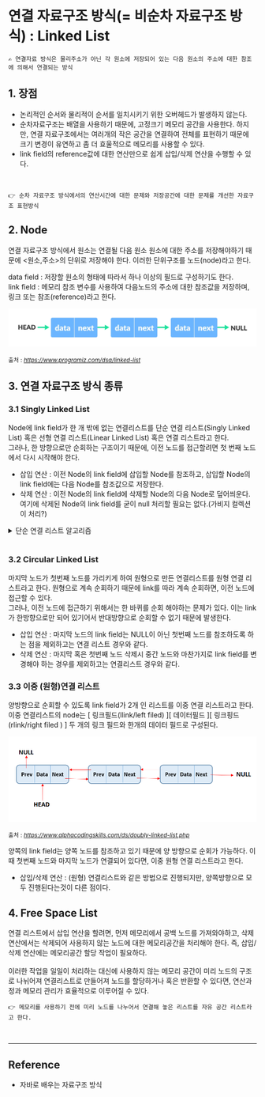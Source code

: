 # 연결 자료구조 방식(= 비순차 자료구조 방식) : Linked List
    ✍️ 연결자료 방식은 물리주소가 아닌 각 원소에 저장되어 있는 다음 원소의 주소에 대한 참조에 의해서 연결되는 방식 

## 1. 장점
- 논리적인 순서와 물리적이 순서를 일치시키기 위한 오버헤드가 발생하지 않는다.
- 순차자료구조는 배열을 사용하기 때문에, 고정크기 메모리 공간을 사용한다. 하지만, 연결 자료구조에서는 여러개의 작은 공간을 연결하여 전체를 표현하기 때문에 크기 변경이 유연하고 좀 더 효울적으로 메모리를 사용할 수 있다.
- link field의 reference값에 대한 연산만으로 쉽게 삽입/삭제 연산을 수행할 수 있다.

`` ``

    👉 순차 자료구조 방식에서의 연산시간에 대한 문제와 저장공간에 대한 문제를 개선한 자료구조 표현방식

## 2. Node
연결 자료구조 방식에서 원소는 연결될 다음 원소 원소에 대한 주소를 저장해야하기 때문에 <원소,주소>의 단위로 저장해야 한다. 이러한 단위구조를 노드(node)라고 한다.

data field : 저장할 원소의 형태에 따라서 하나 이상의 필드로 구성하기도 한다.  
link field : 메모리 참조 변수를 사용하여 다음노드의 주소에 대한 참조값을 저장하며, 링크 또는 참조(reference)라고 한다.  


<img width="1000" src="../../Image/linked-list-concept.png" title="Linked list Data Structure">   

<small>출처 : <cite>https://www.programiz.com/dsa/linked-list</cite> </small>

## 3. 연결 자료구조 방식 종류

### 3.1 Singly Linked List   
Node에 link field가 한 개 밖에 없는 연결리스트를 단순 연결 리스트(Singly Linked List) 혹은 선형 연결 리스트(Linear Linked List) 혹은 연결 리스트라고 한다.  
그러나, 한 방향으로만 순회하는 구조이기 때문에, 이전 노드를 접근할려면 첫 번째 노드에서 다시 시작해야 한다.

- 삽입 연산 : 이전 Node의 link field에 삽입할 Node를 참조하고, 삽입할 Node의 link field에는 다음 Node를 참조값으로 저장한다. 
-  삭제 연산 : 이전 Node의 link field에 삭제할 Node의 다음 Node로 덮어씌운다. 여기에 삭제된 Node의 link field를 굳이 null 처리할 필요는 없다.(가비지 컬렉션이 처리?)

<details>
<summary>단순 연결 리스트 알고리즘</summary>

```java
class SinglyLinkedList{

    Node header;

    static class Node{
        int data;
        Node link;
    }

    SinglyLinkedList(){
        header = new Node();
    }

    void append(int data){
        Node end = new Node();
        end.data = data;
        Node next = this.header;
        while (next.link != null){
            next = next.link;
        }
        next.link = end;
    }

    void delete(int data){
        Node next = this.header;
        while (next.link != null){
            if (next.link.data == data)
                next.link = next.link.link;
            else
                next = next.link;
        }
    }

    void retrieve(){
        Node node = this.header.link;
        while (node != null){
            System.out.printf("%d ->",node.data);
            node = node.link;
        }
        System.out.println();
    }
}
```
</details>
<br>

### 3.2 Circular Linked List  
마지막 노드가 첫번째 노드를 가리키게 하여 원형으로 만든 연결리스트를 원형 연결 리스트라고 한다. 원형으로 계속 순회하기 때문에 link를 따라 계속 순회하면, 이전 노드에 접근할 수 있다.  
그러나, 이전 노드에 접근하기 위해서는 한 바퀴를 순회 해야하는 문제가 있다. 이는 link가 한방향으로만 되어 있기어서 반대방향으로 순회할 수 없기 때문에 발생한다.

- 삽입 연산 : 마지막 노드의 link field는 NULL이 아닌 첫번째 노드를 참조하도록 하는 점을 제외하고는 연결 리스트 경우와 같다.
- 삭제 연산 : 마지막 혹은 첫번째 노드 삭제시 중간 노드와 마찬가지로 link field를 변경해야 하는 경우를 제외하고는 연결리스트 경우와 같다.

### 3.3 이중 (원형)연결 리스트   
양방향으로 순회할 수 있도록 link field가 2개 인 리스트를 이중 연결 리스트라고 한다.  
이중 연결리스트의 node는 [ 링크필드(llink/left filed) ][ 데이터필드 ][ 링크핑드(rlink/right filed  ) ] 두 개의 링크 필드와 한개의 데이터 필드로 구성된다. 

<img width="800" src="../../Image/doubly-linked-list.png" title="Doubly Linked list Data Structure">   

<small>출처 : <cite>https://www.alphacodingskills.com/ds/doubly-linked-list.php</cite> </small>

양쪽의 link field는 양쪽 노드를 참조하고 있기 때문에 양 방향으로 순회가 가능하다. 이때 첫번째 노드와 마지막 노드가 연결되어 있다면, 이중 원형 연결 리스트라고 한다.
- 삽입/삭제 연산 : (원형) 연결리스트와 같은 방법으로 진행되지만, 양쪽방향으로 모두 진행된다는것이 다른 점이다. 

## 4. Free Space List
연결 리스트에서 삽입 연산을 할려면, 먼저 메모리에서 공백 노드를 가져와야하고, 삭제 연산에서는 삭제되어 사용하지 않는 노드에 대한 메모리공간을 처리해야 한다. 즉, 삽입/삭제 연산에는 메모리공간 할당 작업이 필요하다.<br><br>
이러한 작업을 일일이 처리하는 대신에 사용하지 않는 메모리 공간이 미리 노드의 구조로 나뉘어져 연결리스트로 만들어져 노드를 할당하거나 혹은 반환할 수 있다면, 연산과정과 메모리 관리가 효율적으로 이루어질 수 있다.

    👉 메모리를 사용하기 전에 미리 노드를 나누어서 연결해 놓은 리스트를 자유 공간 리스트라고 한다.
<br>

---

## Reference

- 자바로 배우는 자료구조 방식